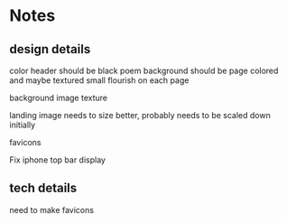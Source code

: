 # Notes

## design details

color header should be black
poem background should be page colored and maybe textured
small flourish on each page

background image texture

landing image needs to size better, probably needs to be scaled down initially

favicons

Fix iphone top bar display

<!-- navbar should glide -->
<!-- capgras landing page should say "a poetry magazine" or something. if someone lands on the page the page should say _something_ about what it is -->

## tech details

need to make favicons
